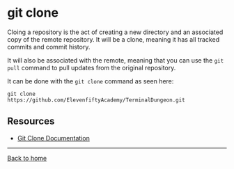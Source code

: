 # git clone

Cloing a repository is the act of creating a new directory and an
associated copy of the remote repository. It will be a clone,
meaning it has all tracked commits and commit history.

It will also be associated with the remote, meaning that you can
use the `git pull` command to pull updates from the original
repository.

It can be done with the `git clone` command as seen here:
```
git clone 
https://github.com/ElevenfiftyAcademy/TerminalDungeon.git
```

## Resources

- [Git Clone Documentation](https://git-scm.com/docs/git-clone)

---

[Back to home](../README.md)